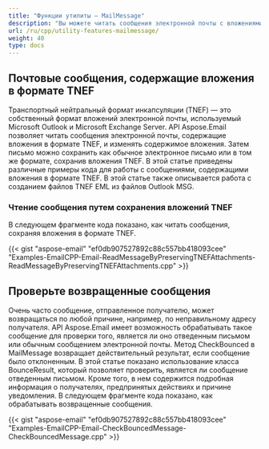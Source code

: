 ```yaml
---
title: "Функции утилиты — MailMessage"
description: "Вы можете читать сообщения электронной почты с вложениями TNEF, используемые Microsoft Outlook и Exchange Server, и изменять содержимое вложения с помощью API библиотеки C++ Email Parser Library."
url: /ru/cpp/utility-features-mailmessage/
weight: 40
type: docs
---
```


## **Почтовые сообщения, содержащие вложения в формате TNEF**
Транспортный нейтральный формат инкапсуляции (TNEF) — это собственный формат вложений электронной почты, используемый Microsoft Outlook и Microsoft Exchange Server. API Aspose.Email позволяет читать сообщения электронной почты, содержащие вложения в формате TNEF, и изменять содержимое вложения. Затем письмо можно сохранить как обычное электронное письмо или в том же формате, сохранив вложения TNEF. В этой статье приведены различные примеры кода для работы с сообщениями, содержащими вложения в формате TNEF. В этой статье также описывается работа с созданием файлов TNEF EML из файлов Outlook MSG.

### **Чтение сообщения путем сохранения вложений TNEF**
В следующем фрагменте кода показано, как читать сообщения, сохраняя вложения в формате TNEF.

{{< gist "aspose-email" "ef0db907527892c88c557bb418093cee" "Examples-EmailCPP-Email-ReadMessageByPreservingTNEFAttachments-ReadMessageByPreservingTNEFAttachments.cpp" >}}

## **Проверьте возвращенные сообщения**
Очень часто сообщение, отправленное получателю, может возвращаться по любой причине, например, по неправильному адресу получателя. API Aspose.Email имеет возможность обрабатывать такое сообщение для проверки того, является ли оно отведенным письмом или обычным сообщением электронной почты. Метод CheckBounced в MailMessage возвращает действительный результат, если сообщение было отклоненным. В этой статье показано использование класса BounceResult, который позволяет проверить, является ли сообщение отведенным письмом. Кроме того, в нем содержится подробная информация о получателях, предпринятых действиях и причине уведомления. В следующем фрагменте кода показано, как обрабатывать возвращенные сообщения.

{{< gist "aspose-email" "ef0db907527892c88c557bb418093cee" "Examples-EmailCPP-Email-CheckBouncedMessage-CheckBouncedMessage.cpp" >}}
